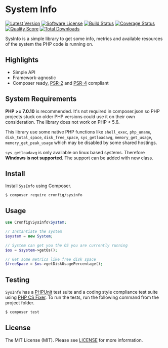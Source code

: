 System Info
=====

[![Latest Version](https://img.shields.io/github/release/cronfig/sysinfo.svg?style=flat-square)](https://github.com/cronfig/sysinfo/releases)
[![Software License](https://img.shields.io/badge/license-MIT-brightgreen.svg?style=flat-square)](LICENSE.md)
[![Build Status](https://img.shields.io/travis/cronfig/sysinfo/master.svg?style=flat-square)](https://travis-ci.org/cronfig/sysinfo)
[![Coverage Status](https://img.shields.io/scrutinizer/coverage/g/cronfig/sysinfo.svg?style=flat-square)](https://scrutinizer-ci.com/g/cronfig/sysinfo/code-structure)
[![Quality Score](https://img.shields.io/scrutinizer/g/cronfig/sysinfo.svg?style=flat-square)](https://scrutinizer-ci.com/g/cronfig/sysinfo)
[![Total Downloads](https://img.shields.io/packagist/dt/cronfig/sysinfo.svg?style=flat-square)](https://packagist.org/packages/cronfig/sysinfo)

SysInfo is a simple library to get some info, metrics and available resources of the system the PHP code is running on.

Highlights
-------

* Simple API
* Framework-agnostic
* Composer ready, [PSR-2] and [PSR-4] compliant

System Requirements
-------

**PHP >= 7.0.10** is recommended. It's not required in composer.json so PHP projects stuck on older PHP versions could use it on their own consideration. The library does not work on PHP < 5.6.

This library use some native PHP functions like `shell_exec`, `php_uname`, `disk_total_space`, `disk_free_space`, `sys_getloadavg`, `memory_get_usage`, `memory_get_peak_usage` which may be disabled by some shared hostings.

`sys_getloadavg` is only available on linux based systems. Therefore **Windows is not supported**. The support can be added with new class.

Install
-------

Install `SysInfo` using Composer.

```
$ composer require cronfig/sysinfo
```

Usage
-------

```php
use Cronfig\Sysinfo\System;

// Instantiate the system
$system = new System;

// System can get you the OS you are currently running
$os = $system->getOs();

// Get some metrics like free disk space
$freeSpace = $os->getDiskUsagePercentage();
```

Testing
-------

`SysInfo` has a [PHPUnit](https://phpunit.de) test suite and a coding style compliance test suite using [PHP CS Fixer](http://cs.sensiolabs.org/). To run the tests, run the following command from the project folder.

```bash
$ composer test
```

License
-------

The MIT License (MIT). Please see [LICENSE](LICENSE) for more information.

[PSR-2]: http://www.php-fig.org/psr/psr-2/
[PSR-4]: http://www.php-fig.org/psr/psr-4/
